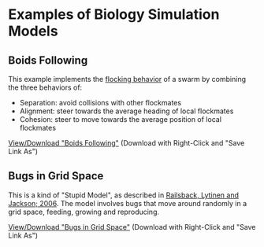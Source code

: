 # Examples of Biology Simulation Models #

## Boids Following ##

This example implements the [flocking behavior](http://www.red3d.com/cwr/boids/) of a swarm by combining the three behaviors of:

  * Separation: avoid collisions with other flockmates
  * Alignment: steer towards the average heading of local flockmates
  * Cohesion: steer to move towards the average position of local flockmates

[View/Download "Boids Following"](http://hydrogen.informatik.tu-cottbus.de/aors/examples/Biology/BoidsFollowing/scenario.xml) (Download with Right-Click and "Save Link As")

## Bugs in Grid Space ##

This is a kind of "Stupid Model", as described in [Railsback, Lytinen and Jackson; 2006](http://www.humboldt.edu/~ecomodel/documents/ABMPlatformReview.pdf). The model involves bugs that move around randomly in a grid space, feeding, growing and reproducing.

[View/Download "Bugs in Grid Space"](http://hydrogen.informatik.tu-cottbus.de/aors/examples/Biology/BugsInGridSpace/scenario.xml) (Download with Right-Click and "Save Link As")